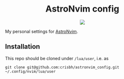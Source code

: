 <h1 align="center">AstroNvim config</h1>

<div align="center"><p>
    <a href="https://github.com/crisbh/astronvim_config/pulse">
      <img src="https://img.shields.io/github/last-commit/crisbh/astronvim_config?color=%4dc71f&label=Last%20Commit&logo=github&style=flat-square"/>
    </a>
</p>
</div>


My personal settings for [AstroNvim](https://github.com/AstroNvim/AstroNvim.git).

## Installation

This repo should be cloned under `/lua/user`, i.e. as

```shell
git clone git@github.com:crisbh/astronvim_config.git ~/.config/nvim/lua/user
```
